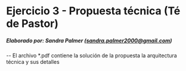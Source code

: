 # Ejercicio 3 - Propuesta técnica (Té de Pastor)

##### Elaborado por: Sandra Palmer (sandra.palmer2000@gmail.com)
--
El archivo *.pdf contiene la solución de la propuesta la arquitectura técnica y sus detalles